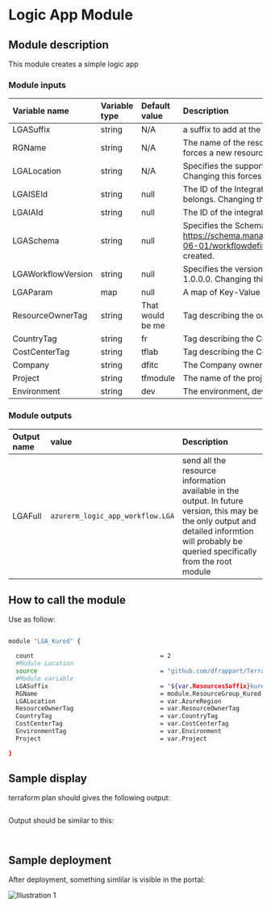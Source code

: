 # Logic App Module

## Module description

This module creates a simple logic app

### Module inputs

| Variable name | Variable type | Default value | Description |
|:--------------|:--------------|:--------------|:------------|
| LGASuffix | string | N/A | a suffix to add at the end of the Logic app name |
| RGName | string | N/A | The name of the resource group in which to create the resources. Changing this forces a new resource to be created. |
| LGALocation | string | N/A | Specifies the supported Azure location where the Logic App Workflow exists. Changing this forces a new resource to be created. |
| LGAISEId | string | null | The ID of the Integration Service Environment to which this Logic App Workflow belongs. Changing this forces a new Logic App Workflow to be created. |
| LGAIAId | string | null | The ID of the integration account linked by this Logic App Workflow. |
| LGASchema | string | null | Specifies the Schema to use for this Logic App Workflow. Defaults to https://schema.management.azure.com/providers/Microsoft.Logic/schemas/2016-06-01/workflowdefinition.json#. Changing this forces a new resource to be created. |
| LGAWorkflowVersion | string | null | Specifies the version of the Schema used for this Logic App Workflow. Defaults to 1.0.0.0. Changing this forces a new resource to be created. |
| LGAParam | map | null | A map of Key-Value pairs. |
| ResourceOwnerTag | string | That would be me | Tag describing the owner |
| CountryTag | string | fr | Tag describing the Country |
| CostCenterTag | string | tflab | Tag describing the Cost Center |
| Company | string | dfitc | The Company owner of the resources |
| Project | string | tfmodule | The name of the project |
| Environment | string | dev | The environment, dev, prod... |  

### Module outputs

| Output name | value | Description |
|:------------|:------|:------------|
| LGAFull | `azurerm_logic_app_workflow.LGA` | send all the resource information available in the output. In future version, this may be the only output and detailed informtion will probably be queried specifically from the root module |

## How to call the module
 

Use as follow:

```bash

module "LGA_Kured" {

  count                                   = 2 
  #Module Location
  source                                  = "github.com/dfrappart/Terra-AZModuletest//Modules_building_blocks//700_LogicAppBasic/"
  #Module variable      
  LGASuffix                               = "${var.ResourcesSuffix}kured${count.index+1}"
  RGName                                  = module.ResourceGroup_Kured[count.index].RGFull.name
  LGALocation                             = var.AzureRegion
  ResourceOwnerTag                        = var.ResourceOwnerTag
  CountryTag                              = var.CountryTag
  CostCenterTag                           = var.CostCenterTag
  EnvironmentTag                          = var.Environment
  Project                                 = var.Project

}

```

## Sample display

terraform plan should gives the following output:

```powershell


```

Output should be similar to this:

```powershell



```

## Sample deployment

After deployment, something simlilar is visible in the portal:

![Illustration 1](./Img/LGA001.png)

